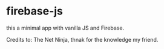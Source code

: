 # firebase-js

this a minimal app with vanilla JS and Firebase.


Credits to: The Net Ninja, thnak for the knowledge my friend.
